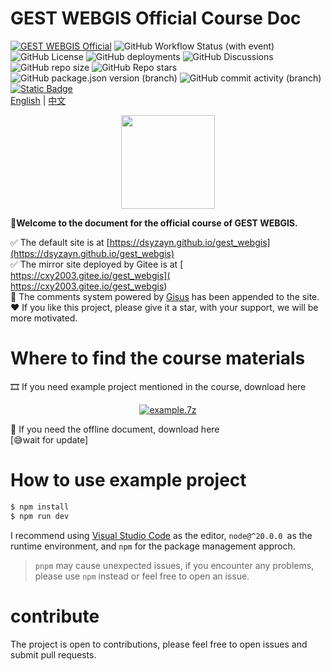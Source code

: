 # GEST WEBGIS Official Course Doc
[![GEST WEBGIS Official](https://img.shields.io/badge/GEST%20WEBGIS-Official-%23027f98)](https://gest.jlu.edu.cn/index.htm) ![GitHub Workflow Status (with event)](https://img.shields.io/github/actions/workflow/status/DSYZayn/gest_webgis/.github%2Fworkflows%2Fdeploy.yml) ![GitHub License](https://img.shields.io/github/license/DSYZayn/gest_webgis) ![GitHub deployments](https://img.shields.io/github/deployments/DSYZayn/gest_webgis/github-pages) ![GitHub Discussions](https://img.shields.io/github/discussions/DSYZayn/gest_webgis) ![GitHub repo size](https://img.shields.io/github/repo-size/DSYZayn/gest_webgis) ![GitHub Repo stars](https://img.shields.io/github/stars/DSYZayn/gest_webgis) ![GitHub package.json version (branch)](https://img.shields.io/github/package-json/v/DSYZayn/gest_webgis/main) ![GitHub commit activity (branch)](https://img.shields.io/github/commit-activity/y/DSYZayn/gest_webgis) [![Static Badge](https://img.shields.io/badge/gitee-mirror-%23c71d23)](https://gitee.com/cxy2003/gest_webgis)  
[English](README.md) | [中文](README.zh.md)
<div align="center">
    <img src="https://dsyzayn.github.io/gest_webgis/imgs/avartar.webp" width="150px" height="150px">  
</div>

 **🥳Welcome to  the document for the official course of GEST WEBGIS.**

✅ The default site is at [https://dsyzayn.github.io/gest_webgis](https://dsyzayn.github.io/gest_webgis)  
✅ The mirror site deployed by Gitee is at [ https://cxy2003.gitee.io/gest_webgis]( https://cxy2003.gitee.io/gest_webgis)  
🎉 The comments system powered by [Gisus](https://giscus.app/zh-CN) has been appended to the site.  
❤️ If you like this project, please give it a star, with your support, we will be more motivated.
# Where to find the course materials
🎞️ If you need example project mentioned in the course, download here  
<div align="center">
    <a href="https://dsyzayn.github.io/gest_webgis/example.7z" target="self">
        <img src="https://img.shields.io/badge/click%20to%20download-example.7z-blue" alt="example.7z"/>
    </a>
</div>

🎨 If you need the offline document, download here    
[😅wait for update]

# How to use example project
```sh
$ npm install
$ npm run dev
```
I recommend using [Visual Studio Code](https://code.visualstudio.com/) as the editor, `node@^20.0.0 `as the runtime environment, and `npm` for the package management approch.

> `pnpm` may cause unexpected issues, if you encounter any problems, please use `npm` instead or feel free to open an issue.

# contribute

The project is open to contributions, please feel free to open issues and submit pull requests.
